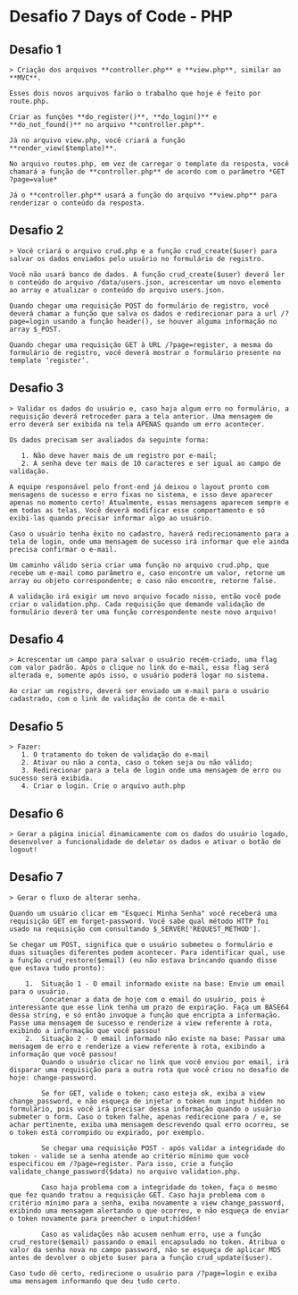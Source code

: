 # Desafio 7 Days of Code - PHP

## Desafio 1
    > Criação dos arquivos **controller.php** e **view.php**, similar ao **MVC**. 
    
    Esses dois novos arquivos farão o trabalho que hoje é feito por route.php.

    Criar as funções **do_register()**, **do_login()** e **do_not_found()** no arquivo **controller.php**. 
    
    Já no arquivo view.php, você criará a função **render_view($template)**.
    
    No arquivo routes.php, em vez de carregar o template da resposta, você chamará a função de **controller.php** de acordo com o parâmetro *GET ?page=value*
    
    Já o **controller.php** usará a função do arquivo **view.php** para renderizar o conteúdo da resposta.


## Desafio 2
    > Você criará o arquivo crud.php e a função crud_create($user) para salvar os dados enviados pelo usuário no formulário de registro.

    Você não usará banco de dados. A função crud_create($user) deverá ler o conteúdo do arquivo /data/users.json, acrescentar um novo elemento ao array e atualizar o conteúdo do arquivo users.json.

    Quando chegar uma requisição POST do formulário de registro, você deverá chamar a função que salva os dados e redirecionar para a url /?page=login usando a função header(), se houver alguma informação no array $_POST.

    Quando chegar uma requisição GET à URL /?page=register, a mesma do formulário de registro, você deverá mostrar o formulário presente no template ‘register’.


## Desafio 3
    > Validar os dados do usuário e, caso haja algum erro no formulário, a requisição deverá retroceder para a tela anterior. Uma mensagem de erro deverá ser exibida na tela APENAS quando um erro acontecer.

    Os dados precisam ser avaliados da seguinte forma:

       1. Não deve haver mais de um registro por e-mail;
       2. A senha deve ter mais de 10 caracteres e ser igual ao campo de validação.          

    A equipe responsável pelo front-end já deixou o layout pronto com mensagens de sucesso e erro fixas no sistema, e isso deve aparecer apenas no momento certo! Atualmente, essas mensagens aparecem sempre e em todas as telas. Você deverá modificar esse comportamento e só exibi-las quando precisar informar algo ao usuário.

    Caso o usuário tenha êxito no cadastro, haverá redirecionamento para a tela de login, onde uma mensagem de sucesso irá informar que ele ainda precisa confirmar o e-mail.

    Um caminho válido seria criar uma função no arquivo crud.php, que recebe um e-mail como parâmetro e, caso encontre um valor, retorne um array ou objeto correspondente; e caso não encontre, retorne false.

    A validação irá exigir um novo arquivo focado nisso, então você pode criar o validation.php. Cada requisição que demande validação de formulário deverá ter uma função correspondente neste novo arquivo!


## Desafio 4
    > Acrescentar um campo para salvar o usuário recém-criado, uma flag com valor padrão. Após o clique no link do e-mail, essa flag será alterada e, somente após isso, o usuário poderá logar no sistema.

    Ao criar um registro, deverá ser enviado um e-mail para o usuário cadastrado, com o link de validação de conta de e-mail


## Desafio 5
    > Fazer:
       1. O tratamento do token de validação do e-mail
       2. Ativar ou não a conta, caso o token seja ou não válido;
       3. Redirecionar para a tela de login onde uma mensagem de erro ou sucesso será exibida.
       4. Criar o login. Crie o arquivo auth.php


## Desafio 6    
    > Gerar a página inicial dinamicamente com os dados do usuário logado, desenvolver a funcionalidade de deletar os dados e ativar o botão de logout!
       

## Desafio 7
    > Gerar o fluxo de alterar senha.

    Quando um usuário clicar em "Esqueci Minha Senha" você receberá uma requisição GET em forget-password. Você sabe qual método HTTP foi usado na requisição com consultando $_SERVER['REQUEST_METHOD'].

    Se chegar um POST, significa que o usuário submeteu o formulário e duas situações diferentes podem acontecer. Para identificar qual, use a função crud_restore($email) (eu não estava brincando quando disse que estava tudo pronto):

        1.  Situação 1 - O email informado existe na base: Envie um email para o usuário. 
            Concatenar a data de hoje com o email do usuário, pois é interessante que esse link tenha um prazo de expiração. Faça um BASE64 dessa string, e só então invoque a função que encripta a informação. Passe uma mensagem de sucesso e renderize a view referente à rota, exibindo a informação que você passou!
        2.  Situação 2 - O email informado não existe na base: Passar uma mensagem de erro e renderize a view referente à rota, exibindo a informação que você passou!
            Quando o usuário clicar no link que você enviou por email, irá disparar uma requisição para a outra rota que você criou no desafio de hoje: change-password.
            
            Se for GET, valide o token; caso esteja ok, exiba a view change_password, e não esqueça de injetar o token num input hidden no formulário, pois você irá precisar dessa informação quando o usuário submeter o form. Caso o token falhe, apenas redirecione para / e, se achar pertinente, exiba uma mensagem descrevendo qual erro ocorreu, se o token está corrompido ou expirado, por exemplo.

            Se chegar uma requisição POST - após validar a integridade do token - valide se a senha atende ao critério mínimo que você especificou em /?page=register. Para isso, crie a função validate_change_password($data) no arquivo validation.php.

            Caso haja problema com a integridade do token, faça o mesmo que fez quando tratou a requisição GET. Caso haja problema com o critério mínimo para a senha, exiba novamente a view change_password, exibindo uma mensagem alertando o que ocorreu, e não esqueça de enviar o token novamente para preencher o input:hidden!

            Caso as validações não acusem nenhum erro, use a função crud_restore($email) passando o email encapsulado no token. Atribua o valor da senha nova no campo password, não se esqueça de aplicar MD5 antes de devolver o objeto $user para a função crud_update($user).

    Caso tudo dê certo, redirecione o usuário para /?page=login e exiba uma mensagem informando que deu tudo certo.



    

    
